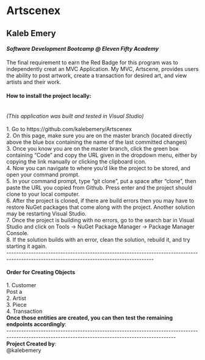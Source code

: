 # **Artscenex**
## **Kaleb Emery**
#### *Software Development Bootcamp @ Eleven Fifty Academy*

The final requirement to earn the Red Badge for this program was to independently creat an MVC Application. My MVC, Artscene, provides users the ability to post artwork, create a transaction for desired art, and view artists and their work.
<br />
#### How to install the project locally:
<br />
<i>(This application was built and tested in Visual Studio)</i>
<br />
<br />
1.	Go to https://github.com/kalebemery/Artscenex 
<br />
2.	On this page, make sure you are on the master branch (located directly above the blue box containing the name of the last committed changes)
<br />
3.	Once you know you are on the master branch, click the green box containing “Code” and copy the URL given in the dropdown menu, either by copying the link manually or clicking the clipboard icon. 
<br />
4.	Now you can navigate to where you’d like the project to be stored, and open your command prompt. 
<br />
5.	In your command prompt, type “git clone”, put a space after “clone”, then paste the URL you copied from Github. Press enter and the project should clone to your local computer.
<br />
6.	After the project is cloned, if there are build errors then you may have to restore NuGet packages that come along with the project. Another solution may be restarting Visual Studio.
<br />
7.	Once the project is building with no errors, go to the search bar in Visual Studio and click on Tools -> NuGet Package Manager -> Package Manager Console.
<br />
8.	If the solution builds with an error, clean the solution, rebuild it, and try starting it again.
<br />
------------------------------------------------------------------------------------------------------------------------------------------
<br />
<br />
<b>Order for Creating Objects</b>
<br />
<br />
1. Customer
<br />
Post a 
<br />
2. Artist
<br />
3. Piece
<br />
4. Transaction
<br />
<b>Once those entities are created, you can then test the remaining endpoints accordingly</b>: 
<br />
---------------------------------------------------------------------------------------------------------------------------------------------------
<br />
<b>Project Created by</b>:
<br />
@kalebemery
